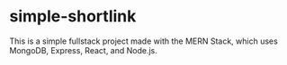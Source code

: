 # simple-shortlink
This is a simple fullstack project made with the MERN Stack, which uses MongoDB, Express, React, and Node.js.
